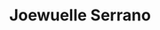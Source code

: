 ---
pid: llp594
title: Joewuelle Serrano
location_transcription: Philly's stadium
coordinates: "[-75.16639222838, 39.906053011213]"
zipcode: 
gen_neighborhood: 
neighborhood: 
outside_phl: 
age: 
age_range: 
instagram: 
image_file_name: llp_594.jpg
proposal_transcription: I would make a monument of myself and put in the Phila stadium
  so people can remember me as the best baseball player ever
topic: Sports,Uplifting
topic_summary: 0, 0
type: Sculpture Statue
keywords_other: 
credit: 
image_labels: 
twitter: 
facebook: 
permalink: "/monuments/llp594/"
layout: item-page
---